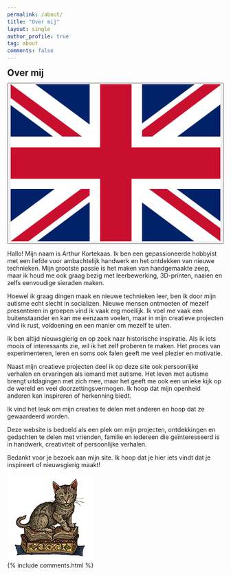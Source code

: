 ```yaml
---
permalink: /about/
title: "Over mij"
layout: single
author_profile: true
tag: about
comments: false
---
```


<div class="lang-content lang-nl" style="display: block;">
  <div class="lang-header">
    <h2 style="margin: 0.5em 0 0.5em;">Over mij</h2>
    <div class="lang-switcher">
      <button id="lang-toggle" onclick="toggleLang()">
        <img id="lang-flag" src="/assets/images/ui/gb.svg" alt="English flag">
      </button>
    </div>
  </div>
  <p>Hallo! Mijn naam is Arthur Kortekaas. Ik ben een gepassioneerde hobbyist met een liefde voor ambachtelijk handwerk en het ontdekken van nieuwe technieken. Mijn grootste passie is het maken van handgemaakte zeep, maar ik houd me ook graag bezig met leerbewerking, 3D-printen, naaien en zelfs eenvoudige sieraden maken.</p>
  <p>Hoewel ik graag dingen maak en nieuwe technieken leer, ben ik door mijn autisme echt slecht in socializen. Nieuwe mensen ontmoeten of mezelf presenteren in groepen vind ik vaak erg moeilijk. Ik voel me vaak een buitenstaander en kan me eenzaam voelen, maar in mijn creatieve projecten vind ik rust, voldoening en een manier om mezelf te uiten.</p>
  <p>Ik ben altijd nieuwsgierig en op zoek naar historische inspiratie. Als ik iets moois of interessants zie, wil ik het zelf proberen te maken. Het proces van experimenteren, leren en soms ook falen geeft me veel plezier en motivatie.</p>
  <p>Naast mijn creatieve projecten deel ik op deze site ook persoonlijke verhalen en ervaringen als iemand met autisme. Het leven met autisme brengt uitdagingen met zich mee, maar het geeft me ook een unieke kijk op de wereld en veel doorzettingsvermogen. Ik hoop dat mijn openheid anderen kan inspireren of herkenning biedt.</p>
  <p>Ik vind het leuk om mijn creaties te delen met anderen en hoop dat ze gewaardeerd worden.</p>
  <p>Deze website is bedoeld als een plek om mijn projecten, ontdekkingen en gedachten te delen met vrienden, familie en iedereen die geïnteresseerd is in handwerk, creativiteit of persoonlijke verhalen.</p>
  <p>Bedankt voor je bezoek aan mijn site. Ik hoop dat je hier iets vindt dat je inspireert of nieuwsgierig maakt!</p>
  <div class="page-image-center">
  <img src="/assets/images/marginalia/catread1.webp" alt="Cat reading marginalia" />
  </div>
</div>

<div class="lang-content lang-en" style="display: none;">
  <div class="lang-header">
    <h2 style="margin: 0.5em 0 0.5em;">About Me</h2>
    <div class="lang-switcher">
      <button id="lang-toggle" onclick="toggleLang()">
        <img id="lang-flag" src="/assets/images/ui/nl.svg" alt="Nederlandse vlag">
      </button>
    </div>
  </div>
  <p>Hello! My name is Arthur Kortekaas. I am a passionate hobbyist with a love for traditional crafts and discovering new techniques. My greatest passion is making handmade soap, but I also enjoy leatherworking, 3D printing, sewing, and even simple jewelry making.</p>
  <p>Although I love making things and learning new skills, because of my autism I am really bad at socializing. Meeting new people or presenting myself in groups is often very difficult for me. I often feel like an outsider and can feel lonely, but in my creative projects I find peace, satisfaction, and a way to express myself.</p>
  <p>I am always curious and looking for historical inspiration. If I see something beautiful or interesting, I want to try making it myself. The process of experimenting, learning, and sometimes failing gives me a lot of joy and motivation.</p>
  <p>In addition to my creative projects, I also share personal stories and experiences on this site as someone with autism. Living with autism brings challenges, but it also gives me a unique perspective on the world and a lot of perseverance. I hope my openness can inspire others or offer recognition.</p>
  <p>I enjoy sharing my creations with others and hope they are appreciated.</p>
  <p>This website is meant as a place to share my projects, discoveries, and thoughts with friends, family, and anyone interested in crafts, creativity, or personal stories.</p>
  <p>Thank you for visiting my site. I hope you find something here that inspires you or sparks your curiosity!</p>
  <div class="page-image-center">
  <img src="/assets/images/marginalia/catread1.webp" alt="Cat reading marginalia" />
</div>
</div>


<div class="comments-spacing">
  {% include comments.html %}
</div>



